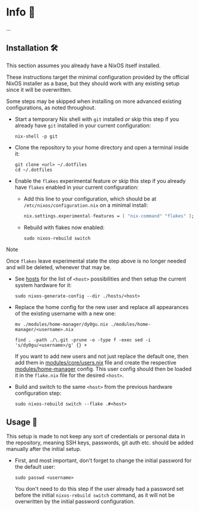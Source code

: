 # Info 📰

...

## Installation 🛠️

This section assumes you already have a NixOS itself installed. 

These instructions target the minimal configuration provided by the official NixOS installer as a base, but they should work with any existing setup since it will be overwritten.

Some steps may be skipped when installing on more advanced existing configurations, as noted throughout.

- Start a temporary Nix shell with `git` installed *or* skip this step if you already have `git` installed in your current configuration:

   ```shell
   nix-shell -p git
   ```

- Clone the repository to your home directory and open a terminal inside it:

   ```shell
   git clone <url> ~/.dotfiles
   cd ~/.dotfiles
   ```

- Enable the `flakes` experimental feature *or* skip this step if you already have `flakes` enabled in your current configuration:

   - Add this line to your configuration, which should be at `/etc/nixos/configuration.nix` on a minimal install:
     
      ```nix
      nix.settings.experimental-features = [ "nix-command" "flakes" ];
      ```

   - Rebuild with flakes now enabled:
    
     ```shell
     sudo nixos-rebuild switch
     ```
        
> [!NOTE]
> Once `flakes` leave experimental state the step above is no longer needed and will be deleted, whenever that may be.
   
- See [hosts](./hosts) for the list of `<host>` possibilities and then setup the current system hardware for it:

   ```shell
   sudo nixos-generate-config --dir ./hosts/<host>
   ```

- Replace the home config for the new user and replace all appearances of the existing username with a new one:

   ```shell
   mv ./modules/home-manager/dy0gu.nix ./modules/home-manager/<username>.nix

   find . -path ./\.git -prune -o -type f -exec sed -i 's/dy0gu/<username>/g' {} +
   ```

   If you want to add new users and not just replace the default one, then add them in [modules/core/users.nix](./modules/core/users.nix) file and create the respective [modules/home-manager](./modules/home-manager) config. This user config should then be loaded it in the `flake.nix` file for the desired `<host>`.

- Build and switch to the same `<host>` from the previous hardware configuration step:

   ```shell
   sudo nixos-rebuild switch --flake .#<host>
   ```

## Usage 🚀

This setup is made to not keep any sort of credentials or personal data in the repository, meaning SSH keys, passwords, git auth etc. should be added manually after the initial setup.

- First, and most important, don't forget to change the initial password for the default user:

   ```shell
   sudo passwd <username>
   ```

   You don't need to do this step if the user already had a password set before the initial `nixos-rebuild switch` command, as it will not be overwritten by the initial password configuration.
